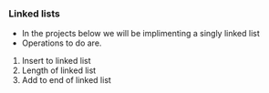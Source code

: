 ### Linked lists

- In the projects below we will be implimenting a singly linked list
- Operations to do are.
1. Insert to linked list
2. Length of linked list
3. Add to end of linked list
